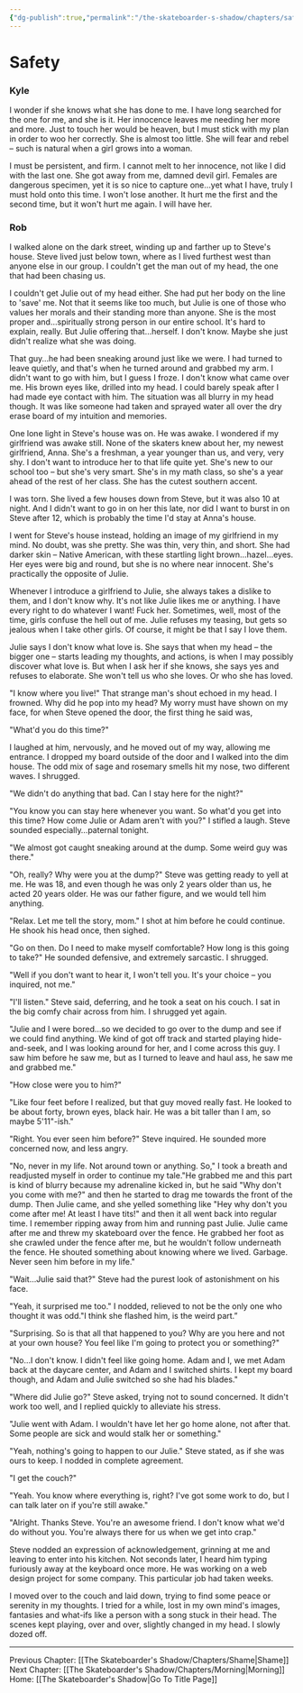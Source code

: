```yaml
---
{"dg-publish":true,"permalink":"/the-skateboarder-s-shadow/chapters/safety/"}
---
```


# Safety

### Kyle

I wonder if she knows what she has done to me. I have long searched for the one for me, and she is it. Her innocence leaves me needing her more and more. Just to touch her would be heaven, but I must stick with my plan in order to woo her correctly. She is almost too little. She will fear and rebel – such is natural when a girl grows into a woman.

I must be persistent, and firm. I cannot melt to her innocence, not like I did with the last one. She got away from me, damned devil girl. Females are dangerous specimen, yet it is so nice to capture one…yet what I have, truly I must hold onto this time. I won't lose another. It hurt me the first and the second time, but it won't hurt me again. I will have her.

  

### Rob

I walked alone on the dark street, winding up and farther up to Steve's house. Steve lived just below town, where as I lived furthest west than anyone else in our group. I couldn't get the man out of my head, the one that had been chasing us.

I couldn't get Julie out of my head either. She had put her body on the line to 'save' me. Not that it seems like too much, but Julie is one of those who values her morals and their standing more than anyone. She is the most proper and…spiritually strong person in our entire school. It's hard to explain, really. But Julie offering that…herself. I don't know. Maybe she just didn't realize what she was doing.

That guy…he had been sneaking around just like we were. I had turned to leave quietly, and that's when he turned around and grabbed my arm. I didn't want to go with him, but I guess I froze. I don't know what came over me. His brown eyes like, drilled into my head. I could barely speak after I had made eye contact with him. The situation was all blurry in my head though. It was like someone had taken and sprayed water all over the dry erase board of my intuition and memories. 

One lone light in Steve's house was on. He was awake. I wondered if my girlfriend was awake still. None of the skaters knew about her, my newest girlfriend, Anna. She's a freshman, a year younger than us, and very, very shy. I don't want to introduce her to that life quite yet. She's new to our school too – but she's very smart. She's in my math class, so she's a year ahead of the rest of her class. She has the cutest southern accent.

I was torn. She lived a few houses down from Steve, but it was also 10 at night. And I didn't want to go in on her this late, nor did I want to burst in on Steve after 12, which is probably the time I'd stay at Anna's house.

I went for Steve's house instead, holding an image of my girlfriend in my mind. No doubt, was she pretty. She was thin, very thin, and short. She had darker skin – Native American, with these startling light brown…hazel…eyes. Her eyes were big and round, but she is no where near innocent. She's practically the opposite of Julie. 

Whenever I introduce a girlfriend to Julie, she always takes a dislike to them, and I don't know why. It's not like Julie likes me or anything. I have every right to do whatever I want! Fuck her. Sometimes, well, most of the time, girls confuse the hell out of me. Julie refuses my teasing, but gets so jealous when I take other girls. Of course, it might be that I say I love them. 

Julie says I don't know what love is. She says that when my head – the bigger one – starts leading my thoughts, and actions, is when I may possibly discover what love is. But when I ask her if she knows, she says yes and refuses to elaborate. She won't tell us who she loves. Or who she has loved.

"I know where you live!" That strange man's shout echoed in my head. I frowned. Why did he pop into my head? My worry must have shown on my face, for when Steve opened the door, the first thing he said was,

"What'd you do this time?"

I laughed at him, nervously, and he moved out of my way, allowing me entrance. I dropped my board outside of the door and I walked into the dim house. The odd mix of sage and rosemary smells hit my nose, two different waves. I shrugged.

"We didn't do anything that bad. Can I stay here for the night?"

"You know you can stay here whenever you want. So what'd you get into this time? How come Julie or Adam aren't with you?" I stifled a laugh. Steve sounded especially…paternal tonight.

"We almost got caught sneaking around at the dump. Some weird guy was there."

"Oh, really? Why were you at the dump?" Steve was getting ready to yell at me. He was 18, and even though he was only 2 years older than us, he acted 20 years older. He was our father figure, and we would tell him anything.

"Relax. Let me tell the story, mom." I shot at him before he could continue. He shook his head once, then sighed.

"Go on then. Do I need to make myself comfortable? How long is this going to take?" He sounded defensive, and extremely sarcastic. I shrugged.

"Well if you don't want to hear it, I won't tell you. It's your choice – you inquired, not me."

"I'll listen." Steve said, deferring, and he took a seat on his couch. I sat in the big comfy chair across from him. I shrugged yet again.

"Julie and I were bored…so we decided to go over to the dump and see if we could find anything. We kind of got off track and started playing hide-and-seek, and I was looking around for her, and I come across this guy. I saw him before he saw me, but as I turned to leave and haul ass, he saw me and grabbed me."

"How close were you to him?"

"Like four feet before I realized, but that guy moved really fast. He looked to be about forty, brown eyes, black hair. He was a bit taller than I am, so maybe 5'11"-ish."

"Right. You ever seen him before?" Steve inquired. He sounded more concerned now, and less angry.

"No, never in my life. Not around town or anything. So," I took a breath and readjusted myself in order to continue my tale."He grabbed me and this part is kind of blurry because my adrenaline kicked in, but he said "Why don't you come with me?" and then he started to drag me towards the front of the dump. Then Julie came, and she yelled something like "Hey why don't you come after me! At least I have tits!" and then it all went back into regular time. I remember ripping away from him and running past Julie. Julie came after me and threw my skateboard over the fence. He grabbed her foot as she crawled under the fence after me, but he wouldn't follow underneath the fence. He shouted something about knowing where we lived. Garbage. Never seen him before in my life."

"Wait…Julie said that?" Steve had the purest look of astonishment on his face.

"Yeah, it surprised me too." I nodded, relieved to not be the only one who thought it was odd."I think she flashed him, is the weird part.” 

"Surprising. So is that all that happened to you? Why are you here and not at your own house? You feel like I'm going to protect you or something?"

"No…I don't know. I didn't feel like going home. Adam and I, we met Adam back at the daycare center, and Adam and I switched shirts. I kept my board though, and Adam and Julie switched so she had his blades."

"Where did Julie go?" Steve asked, trying not to sound concerned. It didn't work too well, and I replied quickly to alleviate his stress.

"Julie went with Adam. I wouldn't have let her go home alone, not after that. Some people are sick and would stalk her or something."

"Yeah, nothing's going to happen to our Julie." Steve stated, as if she was ours to keep. I nodded in complete agreement.

"I get the couch?"

"Yeah. You know where everything is, right? I've got some work to do, but I can talk later on if you're still awake."

"Alright. Thanks Steve. You're an awesome friend. I don't know what we'd do without you. You're always there for us when we get into crap."

Steve nodded an expression of acknowledgement, grinning at me and leaving to enter into his kitchen. Not seconds later, I heard him typing furiously away at the keyboard once more. He was working on a web design project for some company. This particular job had taken weeks.

I moved over to the couch and laid down, trying to find some peace or serenity in my thoughts. I tried for a while, lost in my own mind's images, fantasies and what-ifs like a person with a song stuck in their head. The scenes kept playing, over and over, slightly changed in my head. I slowly dozed off.

  ---
Previous Chapter: [[The Skateboarder's Shadow/Chapters/Shame\|Shame]]
Next Chapter: [[The Skateboarder's Shadow/Chapters/Morning\|Morning]]
Home: [[The Skateboarder's Shadow\|Go To Title Page]]